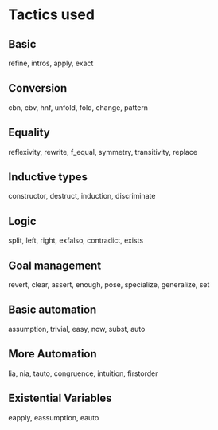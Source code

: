 # Tactics used
## Basic
refine, intros, apply, exact
## Conversion
cbn, cbv, hnf, unfold, fold, change, pattern
## Equality
reflexivity, rewrite, f_equal, symmetry, transitivity, replace
## Inductive types
constructor, destruct, induction, discriminate
## Logic
split, left, right, exfalso, contradict, exists
## Goal management
revert, clear, assert, enough, pose, specialize, generalize, set
## Basic automation
assumption, trivial, easy, now, subst, auto
## More Automation
lia, nia, tauto, congruence, intuition, firstorder
## Existential Variables
eapply, eassumption, eauto
